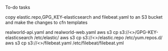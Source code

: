 To-do tasks

copy elastic.repo,GPG_KEY-elasticsearch and filebeat.yaml to an S3 bucket and make the changes to cfn templates

realworld-api.yaml and realworld-web.yaml
    aws s3 cp s3://<<bucket-name>>/GPG-KEY-elasticsearch  /etc/elastic/
    aws s3 cp s3://<<bucket-name>>/elastic.repo /etc/yum.repos.d/
    aws s3 cp s3://<<bucket-name>>/filebeat.yaml /etc/filebeat/filebeat.yml
